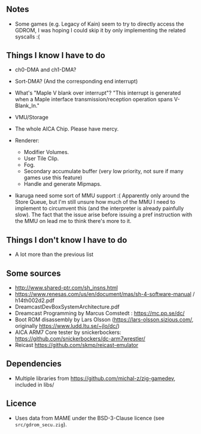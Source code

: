 #

## Notes

-   Some games (e.g. Legacy of Kain) seem to try to directly access the GDROM, I was hoping I could skip it by only implementing the related syscalls :(


## Things I know I have to do

-   ch0-DMA and ch1-DMA?
-   Sort-DMA? (And the corresponding end interrupt)

-   What's "Maple V blank over interrupt"?
    "This interrupt is generated when a Maple interface transmission/reception operation spans V-Blank_In."
-   VMU/Storage

-   The whole AICA Chip. Please have mercy.

-   Renderer:
    - Modifier Volumes.
    - User Tile Clip.
    - Fog.
    - Secondary accumulate buffer (very low priority, not sure if many games use this feature)
    - Handle and generate Mipmaps.
      
- Ikaruga need some sort of MMU support :( 
    Apparently only around the Store Queue, but I'm still unsure how much of the MMU I need to implement to circumvent this (and the interpreter is already painfully slow).
    The fact that the issue arise before issuing a pref instruction with the MMU on lead me to think there's more to it.


## Things I don't know I have to do

-   A lot more than the previous list

## Some sources

-   http://www.shared-ptr.com/sh_insns.html
-   https://www.renesas.com/us/en/document/mas/sh-4-software-manual / h14th002d2.pdf
-   DreamcastDevBoxSystemArchitecture.pdf
-   Dreamcast Programming by Marcus Comstedt : https://mc.pp.se/dc/
-   Boot ROM disassembly by Lars Olsson (https://lars-olsson.sizious.com/, originally https://www.ludd.ltu.se/~jlo/dc/)
-   AICA ARM7 Core tester by snickerbockers: https://github.com/snickerbockers/dc-arm7wrestler/
-   Reicast https://github.com/skmp/reicast-emulator

## Dependencies

-   Multiple libraries from https://github.com/michal-z/zig-gamedev, included in libs/


## Licence

- Uses data from MAME under the BSD-3-Clause licence (see `src/gdrom_secu.zig`).
